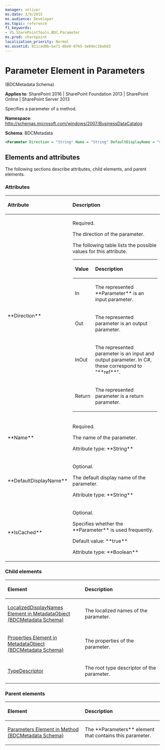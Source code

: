 ```yaml
---
manager: soliver
ms.date: 3/9/2015
ms.audience: Developer
ms.topic: reference
f1_keywords:
- VS.SharePointTools.BDC.Parameter
ms.prod: sharepoint
localization_priority: Normal
ms.assetid: 811cad0b-ba71-8be0-0765-3e0dec18a0d3
---
```


# Parameter Element in Parameters 

(BDCMetadata Schema)

**Applies to**: SharePoint 2016 | SharePoint Foundation 2013 | SharePoint Online | SharePoint Server 2013

Specifies a parameter of a method.

**Namespace**: http://schemas.microsoft.com/windows/2007/BusinessDataCatalog

**Schema**: BDCMetadata

```XML
<Parameter Direction = "String" Name = "String" DefaultDisplayName = "String" IsCached = "Boolean"> </Parameter>
```

## Elements and attributes

The following sections describe attributes, child elements, and parent elements.

### Attributes

<table>
<colgroup>
<col width="20%" />
<col width="80%" />
</colgroup>
<thead>
<tr class="header">
<th align="left"><p>Attribute</p></th>
<th align="left"><p>Description</p></th>
</tr>
</thead>
<tbody>
<tr class="odd">
<td align="left"><p>**Direction**</p></td>
<td align="left"><p>Required.</p>
<p>The direction of the parameter.</p>
<p>The following table lists the possible values for this attribute.</p>
<div class="tableSection">
<table>
<colgroup>
<col width="20%" />
<col width="80%" />
</colgroup>
<thead>
<tr class="header">
<th align="left"><p>Value</p></th>
<th align="left"><p>Description</p></th>
</tr>
</thead>
<tbody>
<tr class="odd">
<td align="left"><p>In</p></td>
<td align="left"><p>The represented **Parameter** is an input parameter.</p></td>
</tr>
<tr class="even">
<td align="left"><p>Out</p></td>
<td align="left"><p>The represented parameter is an output parameter.</p></td>
</tr>
<tr class="odd">
<td align="left"><p>InOut</p></td>
<td align="left"><p>The represented parameter is an input and output parameter. In C#, these correspond to "**ref**".</p></td>
</tr>
<tr class="even">
<td align="left"><p>Return</p></td>
<td align="left"><p>The represented parameter is a return parameter.</p></td>
</tr>
</tbody>
</table>
</div></td>
</tr>
<tr class="even">
<td align="left"><p>**Name**</p></td>
<td align="left"><p>Required.</p>
<p>The name of the parameter.</p>
<p>Attribute type: **String**</p></td>
</tr>
<tr class="odd">
<td align="left"><p>**DefaultDisplayName**</p></td>
<td align="left"><p>Optional.</p>
<p>The default display name of the parameter.</p>
<p>Attribute type: **String**</p></td>
</tr>
<tr class="even">
<td align="left"><p>**IsCached**</p></td>
<td align="left"><p>Optional.</p>
<p>Specifies whether the **Parameter** is used frequently.</p>
<p>Default value: **true**</p>
<p>Attribute type: **Boolean**</p></td>
</tr>
</tbody>
</table>

### Child elements

<table>
<colgroup>
<col width="50%" />
<col width="50%" />
</colgroup>
<thead>
<tr class="header">
<th align="left"><p>Element</p></th>
<th align="left"><p>Description</p></th>
</tr>
</thead>
<tbody>
<tr class="odd">
<td align="left"><p><span sdata="link"><a href="localizeddisplaynames-element-in-metadataobject-bdcmetadata-schema.md">LocalizedDisplayNames Element in MetadataObject (BDCMetadata Schema)</a></span></p></td>
<td align="left"><p>The localized names of the parameter.</p></td>
</tr>
<tr class="even">
<td align="left"><p><span sdata="link"><a href="properties-element-in-metadataobject-bdcmetadata-schema.md">Properties Element in MetadataObject (BDCMetadata Schema)</a></span></p></td>
<td align="left"><p>The properties of the parameter.</p></td>
</tr>
<tr class="odd">
<td align="left"><p><a href="https://docs.microsoft.com/sharepoint/dev/schema/typedescriptor-element-bdcmetadata-schema">TypeDescriptor</a></p></td>
<td align="left"><p>The root type descriptor of the parameter.</p></td>
</tr>
</tbody>
</table>

### Parent elements

<table>
<colgroup>
<col width="50%" />
<col width="50%" />
</colgroup>
<thead>
<tr class="header">
<th align="left"><p>Element</p></th>
<th align="left"><p>Description</p></th>
</tr>
</thead>
<tbody>
<tr class="odd">
<td align="left"><p><span sdata="link"><a href="parameters-element-in-method-bdcmetadata-schema.md">Parameters Element in Method (BDCMetadata Schema)</a></span></p></td>
<td align="left"><p>The **Parameters** element that contains this parameter.</p></td>
</tr>
</tbody>
</table>








